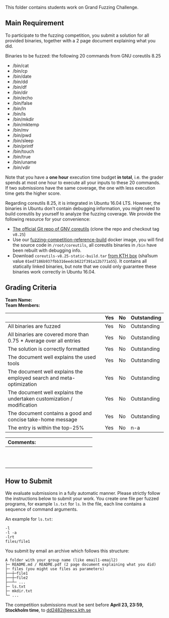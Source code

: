 This folder contains students work on Grand Fuzzing Challenge.

## Main Requirement

To participate to the fuzzing competition, you submit a solution for all provided binaries, together with a 2 page document explaining what you did.

Binaries to be fuzzed: the following 20 commands from GNU coreutils 8.25

- /bin/cat
- /bin/cp
- /bin/date
- /bin/dd
- /bin/df
- /bin/dir
- /bin/echo
- /bin/false
- /bin/ln
- /bin/ls
- /bin/mkdir
- /bin/mktemp
- /bin/mv
- /bin/pwd
- /bin/sleep
- /bin/printf
- /bin/touch
- /bin/true
- /bin/uname
- /bin/vdir

Note that you have a **one hour** execution time budget **in total**, i.e. the grader spends at most one hour to execute all your inputs to these 20 commands. If two submissions have the same coverage, the one with less execution time gets the higher score.

Regarding coreutils 8.25, it is integrated in Ubuntu 16.04 LTS. However, the binaries in Ubuntu don't contain debugging information, you might need to build coreutils by yourself to analyze the fuzzing coverage. We provide the following resource for your convenience:

- [The official Git repo of GNV coreutils](http://git.savannah.gnu.org/gitweb/?p=coreutils.git) (clone the repo and checkout tag `v8.25`)
- Use our [fuzzing-competition-reference-build](https://hub.docker.com/r/kthassert/fuzzing-competition-reference-build) docker image, you will find the source code in `/root/coreutils`, all coreutils binaries in `/bin` have been rebuilt with debugging info.
- Download `coreutils-v8.25-static-build.tar` [from KTH box](https://kth.box.com/s/qrjxfv8qps1gwwlmif395pvemda9yj2j) (sha1sum value `01ed7186b937fbb316eedcb622f391a12b771a55`). It contains all statically linked binaries, but note that we could only guarantee these binaries work correctly in Ubuntu 16.04.

## Grading Criteria

**Team Name:**  
**Team Members:**

|                                             | Yes | No | Outstanding |
|-------------------------------------------- | ----|----|-------------|
|All binaries are fuzzed  | Yes | No | Outstanding |
|All binaries are covered more than 0.75 * Average over all entries | Yes | No | Outstanding |
|The solution is correctly formatted | Yes | No | Outstanding |
|The document well explains the used tools  | Yes | No | Outstanding |
|The document well explains the employed search and meta-optimization  | Yes | No | Outstanding |
|The document well explains the undertaken customization / modification | Yes | No | Outstanding |
|The document contains a good and concise take-home message | Yes | No | Outstanding |
|The entry is within the top-25%  | Yes | No | n-a |

| Comments: &nbsp;&nbsp;&nbsp;&nbsp;&nbsp;&nbsp;&nbsp;&nbsp;&nbsp;&nbsp;&nbsp;&nbsp;&nbsp;&nbsp;&nbsp;&nbsp;&nbsp;&nbsp;&nbsp;&nbsp;&nbsp;&nbsp;&nbsp;&nbsp;&nbsp;&nbsp;&nbsp;&nbsp;&nbsp;&nbsp;&nbsp;&nbsp;&nbsp;&nbsp;&nbsp;&nbsp;&nbsp;&nbsp;&nbsp;|
|----------------|
| <br/><br/><br/>|

## How to Submit

We evaluate submissions in a fully automatic manner. Please strictly follow the instructions below to submit your work. You create one file per fuzzed programs, for example `ls.txt` for `ls`. In the file, each line contains a sequence of command arguments.

An example for `ls.txt`:

```
-l
-l -a
-lrt
files/file1
```

You submit by email an archive which follows this structure:

```
A folder with your group name (like email1-email2)
├─ README.md / README.pdf (2 page document explaining what you did)
├─ files (you might use files as parameters)
├──┼─file1
├──┼─file2
├──┴─ ...
├─ ls.txt
├─ mkdir.txt
└─ ...
```

The competition submissions must be sent before **April 23, 23:59, Stockholm time**, to dd2482@eecs.kth.se
